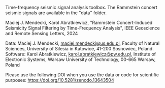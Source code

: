 Time-frequency seismic signal analysis toolbox.
The Rammstein concert seismic signals are available in the "data" folder.

Maciej J. Mendecki, Karol Abratkiewicz, "Rammstein Concert-Induced Seismicity Signal Filtering by Time-Frequency Analysis", IEEE Geoscience and Remote Sensing Letters, 2024

Data: Maciej J. Mendecki, maciej.mendecki@us.edu.pl, Faculty of Natural Sciences, University of Silesia in Katowice, 41-200 Sosnowiec, Poland.
Software: Karol Abratkiewicz, karol.abratkiewicz@pw.edu.pl, Institute of Electronic Systems, Warsaw University of Technology, 00-665 Warsaw, Poland

Please use the following DOI when you use the data or code for scientific purposes: https://doi.org/10.5281/zenodo.13643504
